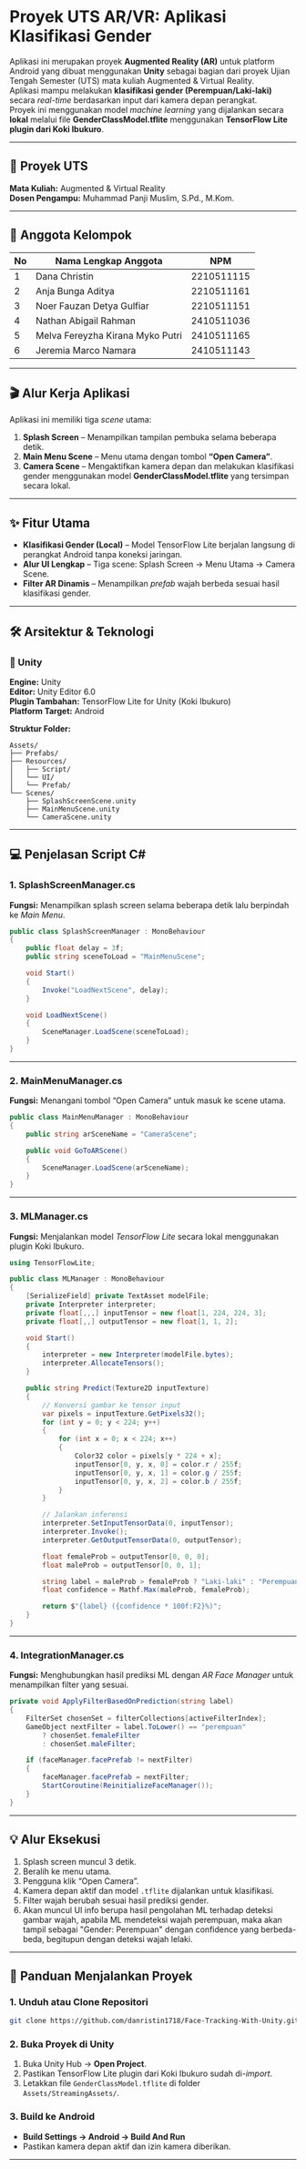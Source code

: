 # Proyek UTS AR/VR: Aplikasi Klasifikasi Gender

Aplikasi ini merupakan proyek **Augmented Reality (AR)** untuk platform Android yang dibuat menggunakan **Unity** sebagai bagian dari proyek Ujian Tengah Semester (UTS) mata kuliah Augmented & Virtual Reality.  
Aplikasi mampu melakukan **klasifikasi gender (Perempuan/Laki-laki)** secara *real-time* berdasarkan input dari kamera depan perangkat.  
Proyek ini menggunakan model *machine learning* yang dijalankan secara **lokal** melalui file **GenderClassModel.tflite** menggunakan **TensorFlow Lite plugin dari Koki Ibukuro**.

---

## 🧾 Proyek UTS 

**Mata Kuliah:** Augmented & Virtual Reality  
**Dosen Pengampu:** Muhammad Panji Muslim, S.Pd., M.Kom.

---

## 👥 Anggota Kelompok

| No | Nama Lengkap Anggota | NPM |
|----|-----------------------|-----|
| 1  | Dana Christin | 2210511115 |
| 2  | Anja Bunga Aditya | 2210511161 |
| 3  | Noer Fauzan Detya Gulfiar | 2210511151 |
| 4  | Nathan Abigail Rahman | 2410511036 |
| 5  | Melva Fereyzha Kirana Myko Putri | 2410511165 |
| 6  | Jeremia Marco Namara | 2410511143 |

---

## 🎬 Alur Kerja Aplikasi

Aplikasi ini memiliki tiga *scene* utama:

1. **Splash Screen** – Menampilkan tampilan pembuka selama beberapa detik.
2. **Main Menu Scene** – Menu utama dengan tombol **“Open Camera”**.
3. **Camera Scene** – Mengaktifkan kamera depan dan melakukan klasifikasi gender menggunakan model **GenderClassModel.tflite** yang tersimpan secara lokal.

---

## ✨ Fitur Utama

- **Klasifikasi Gender (Local)** – Model TensorFlow Lite berjalan langsung di perangkat Android tanpa koneksi jaringan.  
- **Alur UI Lengkap** – Tiga scene: Splash Screen → Menu Utama → Camera Scene.  
- **Filter AR Dinamis** – Menampilkan *prefab* wajah berbeda sesuai hasil klasifikasi gender.  

---

## 🛠️ Arsitektur & Teknologi

### 🧩 Unity 

**Engine:** Unity  
**Editor:** Unity Editor 6.0  
**Plugin Tambahan:** TensorFlow Lite for Unity (Koki Ibukuro)  
**Platform Target:** Android  

**Struktur Folder:**
```
Assets/
├── Prefabs/        
├── Resources/
│   ├── Script/     
│   └── UI/         
│   └── Prefab/     
└── Scenes/         
    ├── SplashScreenScene.unity
    ├── MainMenuScene.unity
    └── CameraScene.unity
```

---

## 💻 Penjelasan Script C#

### 1. SplashScreenManager.cs
**Fungsi:** Menampilkan splash screen selama beberapa detik lalu berpindah ke *Main Menu*.

```csharp
public class SplashScreenManager : MonoBehaviour
{
    public float delay = 3f;
    public string sceneToLoad = "MainMenuScene";

    void Start()
    {
        Invoke("LoadNextScene", delay);
    }

    void LoadNextScene()
    {
        SceneManager.LoadScene(sceneToLoad);
    }
}
```

---

### 2. MainMenuManager.cs
**Fungsi:** Menangani tombol “Open Camera” untuk masuk ke scene utama.

```csharp
public class MainMenuManager : MonoBehaviour
{
    public string arSceneName = "CameraScene";

    public void GoToARScene()
    {
        SceneManager.LoadScene(arSceneName);
    }
}
```

---

### 3. MLManager.cs
**Fungsi:** Menjalankan model *TensorFlow Lite* secara lokal menggunakan plugin Koki Ibukuro.

```csharp
using TensorFlowLite;

public class MLManager : MonoBehaviour
{
    [SerializeField] private TextAsset modelFile;
    private Interpreter interpreter;
    private float[,,,] inputTensor = new float[1, 224, 224, 3];
    private float[,,] outputTensor = new float[1, 1, 2];

    void Start()
    {
        interpreter = new Interpreter(modelFile.bytes);
        interpreter.AllocateTensors();
    }

    public string Predict(Texture2D inputTexture)
    {
        // Konversi gambar ke tensor input
        var pixels = inputTexture.GetPixels32();
        for (int y = 0; y < 224; y++)
        {
            for (int x = 0; x < 224; x++)
            {
                Color32 color = pixels[y * 224 + x];
                inputTensor[0, y, x, 0] = color.r / 255f;
                inputTensor[0, y, x, 1] = color.g / 255f;
                inputTensor[0, y, x, 2] = color.b / 255f;
            }
        }

        // Jalankan inferensi
        interpreter.SetInputTensorData(0, inputTensor);
        interpreter.Invoke();
        interpreter.GetOutputTensorData(0, outputTensor);

        float femaleProb = outputTensor[0, 0, 0];
        float maleProb = outputTensor[0, 0, 1];

        string label = maleProb > femaleProb ? "Laki-laki" : "Perempuan";
        float confidence = Mathf.Max(maleProb, femaleProb);

        return $"{label} ({confidence * 100f:F2}%)";
    }
}
```

---

### 4. IntegrationManager.cs
**Fungsi:** Menghubungkan hasil prediksi ML dengan *AR Face Manager* untuk menampilkan filter yang sesuai.

```csharp
private void ApplyFilterBasedOnPrediction(string label)
{
    FilterSet chosenSet = filterCollections[activeFilterIndex];
    GameObject nextFilter = label.ToLower() == "perempuan"
        ? chosenSet.femaleFilter
        : chosenSet.maleFilter;

    if (faceManager.facePrefab != nextFilter)
    {
        faceManager.facePrefab = nextFilter;
        StartCoroutine(ReinitializeFaceManager());
    }
}
```

---

## 💡 Alur Eksekusi

1. Splash screen muncul 3 detik.  
2. Beralih ke menu utama.  
3. Pengguna klik “Open Camera”.  
4. Kamera depan aktif dan model `.tflite` dijalankan untuk klasifikasi.  
5. Filter wajah berubah sesuai hasil prediksi gender.
6. Akan muncul UI info berupa hasil pengolahan ML terhadap deteksi gambar wajah, apabila ML mendeteksi wajah perempuan, maka akan tampil sebagai "Gender: Perempuan" dengan confidence yang berbeda-beda, begitupun dengan deteksi wajah lelaki.

---

## 🚀 Panduan Menjalankan Proyek

### 1. Unduh atau Clone Repositori
```bash
git clone https://github.com/danristin1718/Face-Tracking-With-Unity.git
```

### 2. Buka Proyek di Unity
1. Buka Unity Hub → **Open Project**.  
2. Pastikan TensorFlow Lite plugin dari Koki Ibukuro sudah di-*import*.  
3. Letakkan file `GenderClassModel.tflite` di folder `Assets/StreamingAssets/`.  

### 3. Build ke Android
- **Build Settings → Android → Build And Run**  
- Pastikan kamera depan aktif dan izin kamera diberikan.

---
